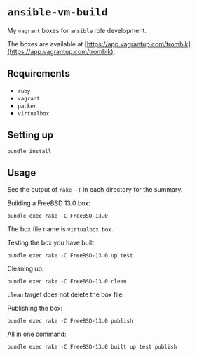 # `ansible-vm-build`

My `vagrant` boxes for `ansible` role development.

The boxes are available at
[https://app.vagrantup.com/trombik](https://app.vagrantup.com/trombik).


## Requirements

* `ruby`
* `vagrant`
* `packer`
* `virtualbox`

## Setting up

```console
bundle install
```

## Usage

See the output of `rake -T` in each directory for the summary.

Building a FreeBSD 13.0 box:


```console
bundle exec rake -C FreeBSD-13.0
```

The box file name is `virtualbox.box`.

Testing the box you have built:

```console
bundle exec rake -C FreeBSD-13.0 up test
```

Cleaning up:

```console
bundle exec rake -C FreeBSD-13.0 clean
```

`clean` target does not delete the box file.

Publishing the box:

```console
bundle exec rake -C FreeBSD-13.0 publish
```

All in one command:

```console
bundle exec rake -C FreeBSD-13.0 built up test publish
```
